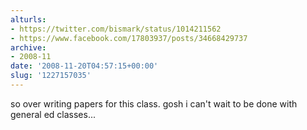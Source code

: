```yaml
---
alturls:
- https://twitter.com/bismark/status/1014211562
- https://www.facebook.com/17803937/posts/34668429737
archive:
- 2008-11
date: '2008-11-20T04:57:15+00:00'
slug: '1227157035'
---
```


so over writing papers for this class. gosh i can't wait to be done with general ed classes...

